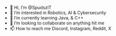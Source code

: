 - 👋 Hi, I’m @SpudszIT
- 👀 I’m interested in Robotics, AI & Cybersecurity 
- 🌱 I’m currently learning Java, & C++ 
- 💞️ I’m looking to collaborate on anything hit me 
- 📫 How to reach me Discord, Instagram, Reddit, X 

<!---
SpudszIT/SpudszIT is a ✨ special ✨ repository because its `README.md` (this file) appears on your GitHub profile.
You can click the Preview link to take a look at your changes.
--->

